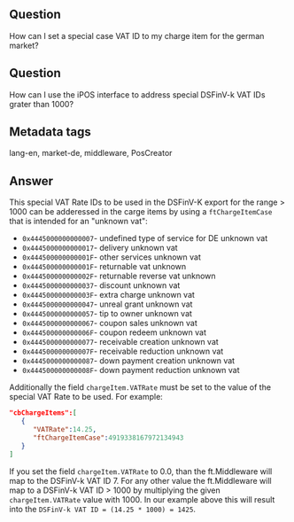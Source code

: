 ## Question
How can I set a special case VAT ID to my charge item for the german market?

## Question
How can I use the iPOS interface to address special DSFinV-k VAT IDs grater than 1000?

## Metadata tags
lang-en, market-de, middleware, PosCreator

## Answer

This special VAT Rate IDs to be used in the DSFinV-K export for the range > 1000 can be adderessed in the carge items by using a `ftChargeItemCase` that is intended for an "unknown vat":

- `0x4445000000000007`-  undefined type of service for DE unknown vat
- `0x4445000000000017`-  delivery unknown vat
- `0x444500000000001F`-  other services unknown vat
- `0x444500000000001F`-  returnable vat unknown
- `0x444500000000002F`-  returnable reverse vat unknown
- `0x4445000000000037`-  discount unknown vat
- `0x444500000000003F`-  extra charge unknown vat
- `0x4445000000000047`-  unreal grant unknown vat
- `0x4445000000000057`-  tip to owner unknown vat
- `0x4445000000000067`-  coupon sales unknown vat
- `0x444500000000006F`-  coupon redeem unknown vat
- `0x4445000000000077`-  receivable creation unknown vat
- `0x444500000000007F`-  receivable reduction unknown vat
- `0x4445000000000087`-  down payment creation unknown vat
- `0x444500000000008F`-  down payment reduction unknown vat

Additionally the field `chargeItem.VATRate` must be set to the value of the special VAT Rate to be used. For example: 

```json
"cbChargeItems":[
   {
      "VATRate":14.25,
      "ftChargeItemCase":4919338167972134943
   }
]
```

If you set the field `chargeItem.VATRate` to 0.0, than the ft.Middleware will map to the DSFinV-k VAT ID 7. For any other value the ft.Middleware will map to a DSFinV-k VAT ID > 1000 by multiplying the given `chargeItem.VATRate` value with 1000. In our example above this will result into the `DSFinV-k VAT ID = (14.25 * 1000) = 1425`.
